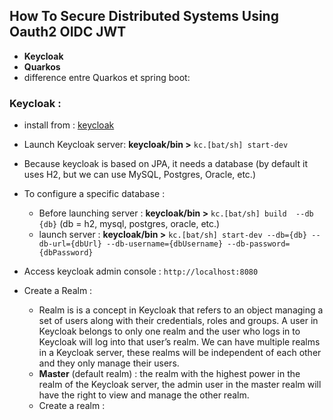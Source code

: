 ## How To Secure Distributed Systems Using Oauth2 OIDC JWT
- **Keycloak**
- **Quarkos**
- difference entre Quarkos et spring boot:

### Keycloak :
  - install from : [keycloak](https://www.keycloak.org/downloads)
  - Launch Keycloak server: **keycloak/bin >** `kc.[bat/sh] start-dev`
  - Because keycloak is based on JPA, it needs a database (by default it uses H2, but we can use MySQL, Postgres, Oracle, etc.)
  - To configure a specific database :
      - Before launching server : **keycloak/bin >** `kc.[bat/sh] build  --db {db}` (db = h2, mysql, postgres, oracle, etc.)
      - launch server : **keycloak/bin >** `kc.[bat/sh] start-dev --db={db} --db-url={dbUrl} --db-username={dbUsername} --db-password={dbPassword}`
  - Access keycloak admin console : `http://localhost:8080`
  
  
  - Create a Realm : 
      - Realm is is a concept in Keycloak that refers to an object managing a set of users along with their credentials, roles and groups. A user in Keycloak belongs to only one realm and the user who logs in to Keycloak will log into that user’s realm. We can have multiple realms in a Keycloak server, these realms will be independent of each other and they only manage their users.
      - **Master** (default realm) : the realm with the highest power in the realm of the Keycloak server, the admin user in the master realm will have the right to view and manage the other realm.
      - Create a realm : 